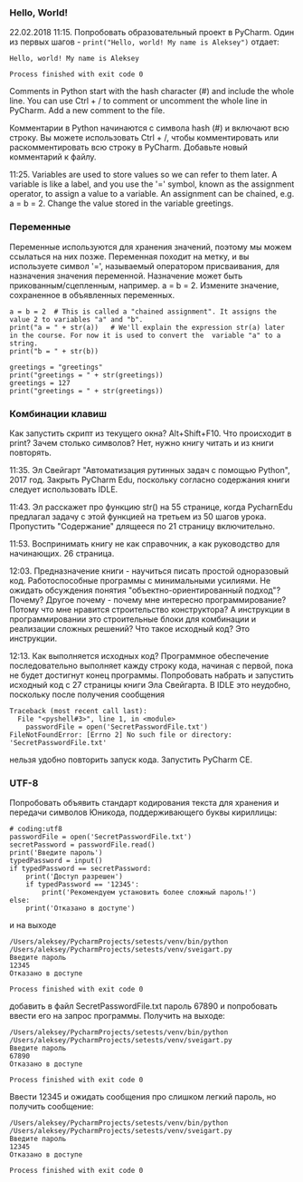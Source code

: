 ### Hello, World!

22.02.2018 11:15. Попробовать образовательный проект в PyCharm. Один из первых шагов - ```print("Hello, world! My name is Aleksey")``` отдает:

```
Hello, world! My name is Aleksey

Process finished with exit code 0
```

Comments in Python start with the hash character (#) and include the whole line. You can use Ctrl + / to comment or uncomment the whole line in PyCharm. Add a new comment to the file.

Комментарии в Python начинаются с символа hash (#) и включают всю строку. Вы можете использовать Ctrl + /, чтобы комментировать или раскомментировать всю строку в PyCharm. Добавьте новый комментарий к файлу.

11:25. Variables are used to store values so we can refer to them later. A variable is like a label, and you use the '=' symbol, known as the assignment operator, to assign a value to a variable. An assignment can be chained, e.g. a = b = 2. Change the value stored in the variable greetings. 

### Переменные

Переменные используются для хранения значений, поэтому мы можем ссылаться на них позже. Переменная походит на метку, и вы используете символ '=', называемый оператором присваивания, для назначения значения переменной. Назначение может быть прикованным/сцепленным, например. a = b = 2. Измените значение, сохраненное в объявленных переменных.

```
a = b = 2  # This is called a "chained assignment". It assigns the value 2 to variables "a" and "b".
print("a = " + str(a))   # We'll explain the expression str(a) later in the course. For now it is used to convert the  variable "a" to a string.
print("b = " + str(b))

greetings = "greetings"
print("greetings = " + str(greetings))
greetings = 127
print("greetings = " + str(greetings))
```

### Комбинации клавиш

Как запустить скрипт из текущего окна? Alt+Shift+F10. Что происходит в print? Зачем столько символов? Нет, нужно книгу читать и из книги повторять.

11:35. Эл Свейгарт "Автоматизация рутинных задач с помощью Python", 2017 год. Закрыть PyCharm Edu, поскольку согласно содержания книги следует использовать IDLE.

11:43. Эл расскажет про функцию str() на 55 странице, когда PycharnEdu предлагал задачу с этой функцией на третьем из 50 шагов урока. Пропустить "Содержание" длящееся по 21 страницу включительно.

11:53. Воспринимать книгу не как справочник, а как руководство для начинающих. 26 страница.

12:03. Предназначение книги - научиться писать простой одноразовый код. Работоспособные программы с минимальными усилиями. Не ожидать обсуждения понятия "объектно-ориентированный подход"? Почему? Другое почему - почему мне интересно программирование? Потому что мне нравится строительство конструктора? А инструкции в программировании это строительные блоки для комбинации и реализации сложных решений? Что такое исходный код? Это инструкции.

12:13. Как выполняется исходных код? Программное обеспечение последовательно выполняет кажду строку кода, начиная с первой, пока не будет достигнут конец программы. Попробовать набрать и запустить исходный код с 27 страницы книги Эла Свейгарта. В IDLE это неудобно, поскольку после получения сообщения
```
Traceback (most recent call last):
  File "<pyshell#3>", line 1, in <module>
    passwordFile = open('SecretPasswordFile.txt')
FileNotFoundError: [Errno 2] No such file or directory: 'SecretPasswordFile.txt'
```
нельзя удобно повторить запуск кода. Запустить PyCharm CE.

### UTF-8

Попробовать объявить стандарт кодирования текста для хранения и передачи символов Юникода, поддерживающего буквы кириллицы:
```
# coding:utf8
passwordFile = open('SecretPasswordFile.txt')
secretPassword = passwordFile.read()
print('Введите пароль')
typedPassword = input()
if typedPassword == secretPassword:
    print('Доступ разрешен')
    if typedPassword == '12345':
        print('Рекомендуем установить более сложный пароль!')
else:
    print('Отказано в доступе')
```
и на выходе
```
/Users/aleksey/PycharmProjects/setests/venv/bin/python /Users/aleksey/PycharmProjects/setests/venv/sveigart.py
Введите пароль
12345
Отказано в доступе

Process finished with exit code 0
```

добавить в файл SecretPasswordFile.txt пароль 67890 и попробовать ввести его на запрос программы. Получить на выходе:
```
/Users/aleksey/PycharmProjects/setests/venv/bin/python /Users/aleksey/PycharmProjects/setests/venv/sveigart.py
Введите пароль
67890
Отказано в доступе

Process finished with exit code 0
```
Ввести 12345 и ожидать сообщения про слишком легкий пароль, но получить сообщение:
```
/Users/aleksey/PycharmProjects/setests/venv/bin/python /Users/aleksey/PycharmProjects/setests/venv/sveigart.py
Введите пароль
12345
Отказано в доступе

Process finished with exit code 0
```

